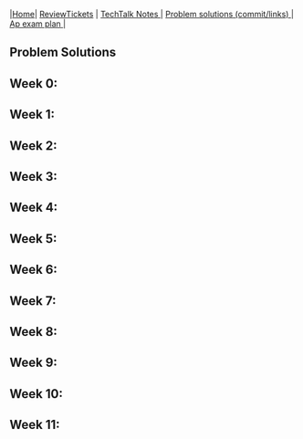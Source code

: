 |[Home](.)| [ReviewTickets](../reviewtickets) | [TechTalk Notes ](../techtalknotes)| [Problem solutions (commit/links) ](.)| [Ap exam plan ](../testprepplan)|

## Problem Solutions

Week 0:
- 

Week 1:
-
Week 2:
-

Week 3:
- 

Week 4:
- 

Week 5:
- 

Week 6:
- 

Week 7:
- 

Week 8:
- 

Week 9:
- 

Week 10:
- 

Week 11:
- 